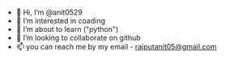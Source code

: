 - 👋 Hi, I’m @anit0529
- 👀 I’m interested in coading
- 🌱 I’m about to learn ("python")
- 💞️ I’m looking to collaborate on github
- 📫 you can reach me by my email - rajputanit05@gmail.com

<!---
anit0529/anit0529 is a ✨ special ✨ repository because its `README.md` (this file) appears on your GitHub profile.
You can click the Preview link to take a look at your changes.
--->
